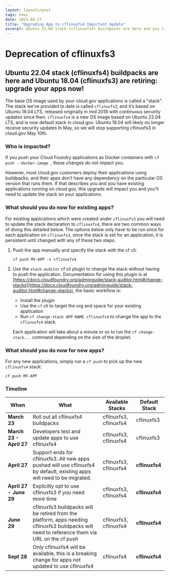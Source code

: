 ```yaml
---
layout: layouts/post
tags: news
date: 2023-04-27
title: "Upgrading App to cflinuxfs4 Important Update"
excerpt: Ubuntu 22.04 stack (cflinuxfs4) buildpacks are here and you likely need to upgrade your existing apps to use the new stack!
---
```


# Deprecation of cflinuxfs3

## Ubuntu 22.04 stack (cflinuxfs4) buildpacks are here and Ubuntu 18.04 (cflinuxfs3) are retiring: upgrade your apps now!

The base OS image used by your cloud.gov applications is called a "stack". The stack we’ve provided to date is called `cflinuxfs3`, and it’s based on Ubuntu 18.04 LTS, released originally in mid 2018 with continuous security updates since then. `cflinuxfs4` is a new OS image based on Ubuntu 22.04 LTS, and is now default stack in cloud.gov. Ubuntu 18.04 will likely no longer receive security updates in May, so we will stop supporting cflinuxfs3 in cloud.gov May 10th.

### Who is impacted?

If you push your Cloud Foundry applications as Docker containers with `cf push --docker-image `, these changes do not impact you.

However, most cloud.gov customers deploy their applications using buildpacks, and their apps don’t have any dependency on the particular OS version that runs them. If that describes you and you have existing applications running on cloud.gov, this upgrade will impact you and you'll need to update the stack on your applications.

### What should you do now for existing apps?

For existing applications which were created under `cflinuxfs3` you will need to update the stack declaration to `cflinuxfs4`, there are two common ways of doing this detailed below. The options below only have to be run once for each application on `cflinuxfs3`, once the stack is set for an application, it is persistent until changed with any of these two steps.

1. Push the app manually and specify the stack with the cf cli:

   ```shell
   cf push MY-APP -s cflinuxfs4
   ```

2. Use the `stack-auditor` cf cli plugin to change the stack without having to push the application. Documentation for using this plugin is at [https://docs.cloudfoundry.org/adminguide/stack-auditor.html#change-stacks](https://docs.cloudfoundry.org/adminguide/stack-auditor.html#change-stacks), the basic workflow is:

   - Install the plugin
   - Use the `cf` cli to target the org and space for your existing application
   - Run `cf change-stack APP-NAME cflinuxfs4` to change the app to the `cflinuxfs4` stack

   Each application will take about a minute or so to run the `cf change-stack...` command depending on the size of the droplet.

### What should you do now for new apps?

For any new applications, simply run a `cf push` to pick up the new `cflinuxfs4` stack:

```shell
cf push MY-APP
```

### Timeline

| When                    | What                                                                                                                                           | Available Stacks       | Default Stack  |
| ----------------------- | ---------------------------------------------------------------------------------------------------------------------------------------------- | ---------------------- | -------------- |
| **March 23**            | Roll out all cflinuxfs4 buildpacks                                                                                                             | cflinuxfs3, cflinuxfs4 | cflinuxfs3     |
| **March 23 - April 27** | Developers test and update apps to use cflinuxfs4                                                                                              | cflinuxfs3, cflinuxfs4 | cflinuxfs3     |
| **April 27**            | Support ends for cflinuxfs3. All new apps pushed will use cflinuxfs4 by default, existing apps will need to be migrated.                       | cflinuxfs3, cflinuxfs4 | **cflinuxfs4** |
| **April 27 - June 29**  | Explicitly opt to use cflinuxfs3 if you need more time                                                                                         | cflinuxfs3, cflinuxfs4 | **cflinuxfs4** |
| **June 29**             | cflinuxfs3 buildpacks will be retired from the platform, apps needing cflinuxfs3 buildpacks will need to reference them via URL on the cf push | cflinuxfs3, cflinuxfs4 | **cflinuxfs4** |
| **Sept 28**             | Only cflinuxfs4 will be available, this is a breaking change for apps not updated to use cflinuxfs4                                            | cflinuxfs4             | **cflinuxfs4** |
